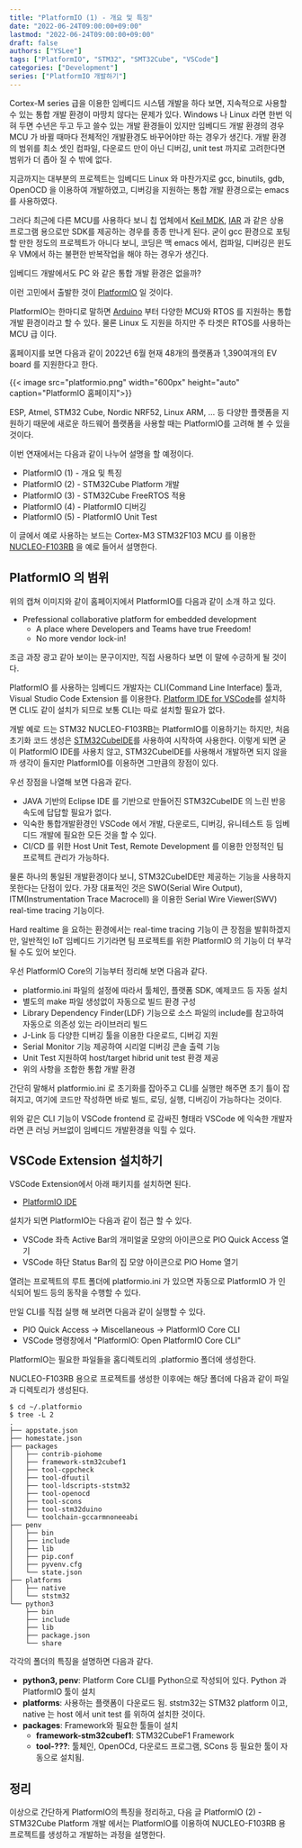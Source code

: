 ```yaml
---
title: "PlatformIO (1) - 개요 및 특징"
date: "2022-06-24T09:00:00+09:00"
lastmod: "2022-06-24T09:00:00+09:00"
draft: false
authors: ["YSLee"]
tags: ["PlatformIO", "STM32", "SMT32Cube", "VSCode"]
categories: ["Development"]
series: ["PlatformIO 개발하기"]
---
```


Cortex-M series 급을 이용한 임베디드 시스템 개발을 하다 보면, 지속적으로 사용할 수 있는 통합 개발 환경이 마땅치 않다는 문제가 있다.
Windows 나 Linux 라면 한번 익혀 두면 수년은 두고 두고 쓸수 있는 개발 환경들이 있지만 임베디드 개발 환경의 경우 MCU 가 바뀔 때마다 전체적인 개발환경도 바꾸어야만 하는 경우가 생긴다. 
개발 환경의 범위를 최소 셋인 컴파일, 다운로드 만이 아닌 디버깅, unit test 까지로 고려한다면 범위가 더 좁아 질 수 밖에 없다. 

지금까지는 대부분의 프로젝트는 임베디드 Linux 와 마찬가지로 gcc, binutils, gdb, OpenOCD 을 이용하여 개발하였고, 디버깅을 지원하는 통합 개발 환경으로는 emacs를 사용하였다. 

그러다 최근에 다른 MCU를 사용하다 보니 칩 업체에서 [Keil MDK](https://www2.keil.com/mdk5), [IAR](https://www.iar.com/kr/products/architectures/arm/) 과 같은 상용 프로그램 용으로만 SDK를 제공하는 경우를 종종 만나게 된다. 굳이 gcc 환경으로 포팅할 만한 정도의 프로젝트가 아니다 보니, 코딩은 맥 emacs 에서, 컴파일, 디버깅은 윈도우 VM에서 하는 불편한 반복작업을 해야 하는 경우가 생긴다.

임베디드 개발에서도 PC 와 같은 통합 개발 환경은 없을까?

이런 고민에서 출발한 것이 [PlatformIO](https://platformio.org/) 일 것이다. 

PlatformIO는 한마디로 말하면 [Arduino](https://www.arduino.cc) 부터 다양한 MCU와 RTOS 를 지원하는 통합 개발 환경이라고 할 수 있다. 
물론 Linux 도 지원을 하지만 주 타겟은 RTOS를 사용하는 MCU 급 이다.

홈페이지를 보면 다음과 같이 2022년 6월 현재 48개의 플랫폼과 1,390여개의 EV board 를 지원한다고 한다.

{{< image src="platformio.png" width="600px" height="auto" caption="PlatformIO 홈페이지">}}

ESP, Atmel, STM32 Cube, Nordic NRF52, Linux ARM, ... 등 다양한 플랫폼을 지원하기 때문에 새로운 하드웨어 플랫폼을 사용할 때는 PlatformIO를 고려해 볼 수 있을 것이다.

이번 연재에서는 다음과 같이 나누어 설명을 할 예정이다. 

- PlatformIO (1) - 개요 및 특징
- PlatformIO (2) - STM32Cube Platform 개발
- PlatformIO (3) - STM32Cube FreeRTOS 적용
- PlatformIO (4) - PlatformIO 디버깅 
- PlatformIO (5) - PlatformIO Unit Test

이 글에서 예로 사용하는 보드는 Cortex-M3 STM32F103 MCU 를 이용한 [NUCLEO-F103RB](https://www.st.com/en/evaluation-tools/nucleo-f103rb.html) 을 예로 들어서 설명한다. 

## PlatformIO 의 범위

위의 캡쳐 이미지와 같이 홈페이지에서 PlatformIO를 다음과 같이 소개 하고 있다. 

- Prefessional collaborative platform for embedded development
    - A place where Developers and Teams have true Freedom!
    - No more vendor lock-in!

조금 과장 광고 같아 보이는 문구이지만, 직접 사용하다 보면 이 말에 수긍하게 될 것이다.

PlatformIO 를 사용하는 임베디드 개발자는 CLI(Command Line Interface) 툴과, Visual Studio Code Extension 를 이용한다. 
[Platform IDE for VSCode](https://platformio.org/install/ide?install=vscode)를 설치하면 CLI도 같이 설치가 되므로 보통 CLI는 따로 설치할 필요가 없다. 

개발 예로 드는 STM32 NUCLEO-F103RB는 PlatformIO를 이용하기는 하지만, 처음 초기화 코드 생성은 [STM32CubeIDE](https://www.st.com/en/development-tools/stm32cubeide.html)를 사용하여 시작하여 사용한다.
이렇게 되면 굳이 PlatformIO IDE를 사용치 않고, STM32CubeIDE를 사용해서 개발하면 되지 않을까 생각이 들지만 PlatformIO를 이용하면 그만큼의 장점이 있다. 

우선 장점을 나열해 보면 다음과 같다. 

- JAVA 기반의 Eclipse IDE 를 기반으로 만들어진 STM32CubeIDE 의 느린 반응 속도에 답답할 필요가 없다. 
- 익숙한 통합개발환경인 VSCode 에서 개발, 다운로드, 디버깅, 유니테스트 등 임베디드 개발에 필요한 모든 것을 할 수 있다.
- CI/CD 를 위한 Host Unit Test, Remote Development 를 이용한 안정적인 팀 프로젝트 관리가 가능하다. 

물론 하나의 통일된 개발환경이다 보니, STM32CubeIDE만 제공하는 기능을 사용하지 못한다는 단점이 있다. 
가장 대표적인 것은 SWO(Serial Wire Output), ITM(Instrumentation Trace Macrocell) 을 이용한 Serial Wire Viewer(SWV) real-time tracing 기능이다.

Hard realtime 을 요하는 환경에서는 real-time tracing 기능이 큰 장점을 발휘하겠지만, 
일반적인 IoT 임베디드 기기라면 팀 프로젝트를 위한 PlatformIO 의 기능이 더 부각될 수도 있어 보인다.

우선 PlatformIO Core의 기능부터 정리해 보면 다음과 같다.

- platformio.ini 파일의 설정에 따라서 툴체인, 플랫폼 SDK, 예제코드 등 자동 설치
- 별도의 make 파일 생성없이 자동으로 빌드 환경 구성
- Library Dependency Finder(LDF) 기능으로 소스 파일의 include를 참고하여 자동으로 의존성 있는 라이브러리 빌드
- J-Link 등 다양한 디버깅 툴을 이용한 다운로드, 디버깅 지원
- Serial Monitor 기능 제공하여 시리얼 디버깅 콘솔 출력 기능
- Unit Test 지원하여 host/target hibrid unit test 환경 제공 
- 위의 사항을 조합한 통합 개발 환경

간단히 말해서 platformio.ini 로 초기화를 잡아주고 CLI를 실행만 해주면 초기 틀이 잡혀지고, 
여기에 코드만 작성하면 바로 빌드, 로딩, 실행, 디버깅이 가능하다는 것이다. 

위와 같은 CLI 기능이 VSCode frontend 로 감싸진 형태라 VSCode 에 익숙한 개발자라면 큰 러닝 커브없이 임베디드 개발환경을 익힐 수 있다.

## VSCode Extension 설치하기

VSCode Extension에서 아래 패키지를 설치하면 된다.

- [PlatformIO IDE](https://marketplace.visualstudio.com/items?itemName=platformio.platformio-ide)

설치가 되면 PlatformIO는 다음과 같이 접근 할 수 있다. 

- VSCode 좌측 Active Bar의 개미얼굴 모양의 아이콘으로 PIO Quick Access 열기
- VSCode 하단 Status Bar의 집 모양 아이콘으로 PIO Home 열기

열려는 프로젝트의 루트 폴더에 platformio.ini 가 있으면 자동으로 PlatformIO 가 인식되어 빌드 등의 동작을 수행할 수 있다.

만일 CLI를 직접 실행 해 보려면 다음과 같이 실행할 수 있다.

- PIO Quick Access -> Miscellaneous -> PlatformIO Core CLI
- VSCode 명령창에서 "PlatformIO: Open PlatformIO Core CLI"

PlatformIO는 필요한 파일들을 홈디렉토리의 .platformio 폴더에 생성한다. 

NUCLEO-F103RB 용으로 프로젝트를 생성한 이후에는 해당 폴더에 다음과 같이 파일과 디렉토리가 생성된다. 

```shell
$ cd ~/.platformio
$ tree -L 2
.
├── appstate.json
├── homestate.json
├── packages
│   ├── contrib-piohome
│   ├── framework-stm32cubef1
│   ├── tool-cppcheck
│   ├── tool-dfuutil
│   ├── tool-ldscripts-ststm32
│   ├── tool-openocd
│   ├── tool-scons
│   ├── tool-stm32duino
│   └── toolchain-gccarmnoneeabi
├── penv
│   ├── bin
│   ├── include
│   ├── lib
│   ├── pip.conf
│   ├── pyvenv.cfg
│   └── state.json
├── platforms
│   ├── native
│   └── ststm32
└── python3
    ├── bin
    ├── include
    ├── lib
    ├── package.json
    └── share
```

각각의 폴더의 특징을 설명하면 다음과 같다.

- **python3, penv**: Platform Core CLI를 Python으로 작성되어 있다. Python 과 PlatformIO 툴이 설치
- **platforms**: 사용하는 플랫폼이 다운로드 됨. ststm32는 STM32 platform 이고, native 는 host 에서 unit test 를 위하여 설치한 것이다.
- **packages**: Framework와 필요한 툴들이 설치 
    - **framework-stm32cubef1**: STM32CubeF1 Framework 
    - **tool-???**: 툴체인, OpenOCd, 다운로드 프로그램, SCons 등 필요한 툴이 자동으로 설치됨.

## 정리

이상으로 간단하게 PlatformIO의 특징을 정리하고, 
다음 글 PlatformIO (2) - STM32Cube Platform 개발 에서는 PlatformIO를 이용하여 NUCLEO-F103RB 용 프로젝트를 생성하고 개발하는 과정을 설명한다.